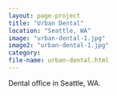 ```yaml
---
layout: page-project
title: "Urban Dental"
location: "Seattle, WA"
image: "urban-dental-1.jpg"
image2: "urban-dental-1.jpg"
category:
file-name: urban-dental.html
---
```


Dental office in Seattle, WA.